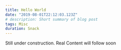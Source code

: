 ```yaml
---
title: Hello World
date: "2019-08-01T22:12:03.123Z"
# description: Short summary of blog post
tags: Misc
duration: Snack
---
```

Still under construction. Real Content will follow soon
